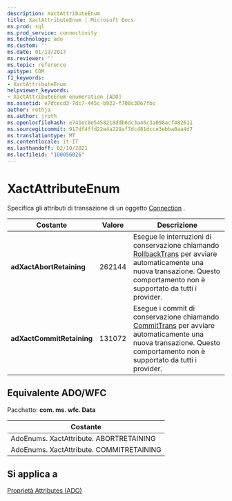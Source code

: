 ```yaml
---
description: XactAttributeEnum
title: XactAttributeEnum | Microsoft Docs
ms.prod: sql
ms.prod_service: connectivity
ms.technology: ado
ms.custom: ''
ms.date: 01/19/2017
ms.reviewer: ''
ms.topic: reference
apitype: COM
f1_keywords:
- XactAttributeEnum
helpviewer_keywords:
- XactAttributeEnum enumeration [ADO]
ms.assetid: e7dcecd3-7dc7-445c-b922-f700c3067fbc
author: rothja
ms.author: jroth
ms.openlocfilehash: e741ec0e5458218ddb6dc3a46c3a098acf482611
ms.sourcegitcommit: 917df4ffd22e4a229af7dc481dcce3ebba0aa4d7
ms.translationtype: MT
ms.contentlocale: it-IT
ms.lasthandoff: 02/10/2021
ms.locfileid: "100056026"
---
```

# <a name="xactattributeenum"></a>XactAttributeEnum
Specifica gli attributi di transazione di un oggetto [Connection](./connection-object-ado.md) .  
  
|Costante|Valore|Descrizione|  
|--------------|-----------|-----------------|  
|**adXactAbortRetaining**|262144|Esegue le interruzioni di conservazione chiamando [RollbackTrans](./begintrans-committrans-and-rollbacktrans-methods-ado.md) per avviare automaticamente una nuova transazione. Questo comportamento non è supportato da tutti i provider.|  
|**adXactCommitRetaining**|131072|Esegue i commit di conservazione chiamando [CommitTrans](./begintrans-committrans-and-rollbacktrans-methods-ado.md) per avviare automaticamente una nuova transazione. Questo comportamento non è supportato da tutti i provider.|  
  
## <a name="adowfc-equivalent"></a>Equivalente ADO/WFC  
 Pacchetto: **com. ms. wfc. Data**  
  
|Costante|  
|--------------|  
|AdoEnums. XactAttribute. ABORTRETAINING|  
|AdoEnums. XactAttribute. COMMITRETAINING|  
  
## <a name="applies-to"></a>Si applica a  
 [Proprietà Attributes (ADO)](./attributes-property-ado.md)